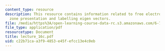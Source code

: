 ```yaml
---
content_type: resource
description: This resource contains information related to free electron in reduced
  zone presentation and labelling eigen vectors.
file: /media/https%3A/open-learning-course-data-rc.s3.amazonaws.com/6-730-physics-for-solid-state-applications-spring-2003/c22b71caa3f94853e45fefcc13e4c0eb_lecture_16c.pdf
file_type: application/pdf
resourcetype: Document
title: lecture_16c.pdf
uid: c22b71ca-a3f9-4853-e45f-efcc13e4c0eb
---
```

